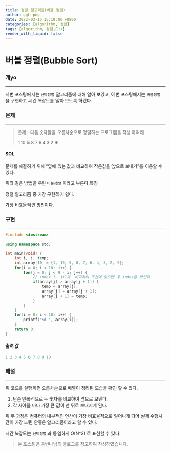 ```yaml
---
title: 정렬 알고리즘(버블 정렬)
author: ggh-png
date: 2022-03-15 15:10:00 +0800
categories: [algorithm, 정렬]
tags: [algorithm, 정렬,C++]
render_with_liquid: false
---
```


# 버블 정렬(Bubble Sort)

### 개yo

---

저번 포스팅에서는  `선택정렬` 알고리즘에 대해 알아 보았고, 이번 포스팅에서는 `버블정렬` 을 구현하고 시간 복잡도를 알아 보도록 하겠다.

### 문제

---

> 문제 : 다음 숫자들을 오름차순으로 정렬하는 프로그램을 작성 하여라
> 
> 
> 1 10 5 8 7 6 4 3 2 9 
> 

#### SOL  

문제를 해결하기 위해  “옆에 있는 값과 비교하여 작은값을 앞으로 보내기”를 이용할 수 있다. 

위와 같은 방법을 우린 `버블정렬` 이라고 부른다.특징

정렬 알고리즘 중 가장 구현하기 쉽다. 

가장 비효율적인 방법이다.  

### 구현

---

```cpp
#include <iostream>

using namespace std; 

int main(void) {
	int i, j, temp;
	int array[10] = {1, 10, 5, 8, 7, 6, 4, 3, 2, 9};
	for(i = 0; i < 10; i++) {
		for(j = 0; j < 9 - i; j++) {
			// index j, j+1과  비교하여 조건에 맞으면 두 index를 바꾼다. 
			if(array[j] > array[j + 1]) {
				temp = array[j];
				array[j] = array[j + 1];
				array[j + 1] = temp;
			}
		}
	}
	for(i = 0; i < 10; i++) {
		printf("%d ", array[i]);
	}
	return 0;
}
```

#### 출력 값

```cpp
1 2 3 4 5 6 7 8 9 10
```

### 해설

---

위 코드를 실행하면 오름차순으로 배열이 정리된 모습을 확인 할 수 있다. 

1. 단순 반복적으로 두 숫자를 비교하여 앞으로 보낸다.
2. 각 사이클 마다 가장 큰 값이 맨 뒤로 보내지게 된다. 

위 두 과정은 컴퓨터의 내부적인 연산이 가장 비효율적으로 일어나게 되어 실제 수행시간이 가장 느린 안좋은 알고리즘이라고 할 수 있다. 

 

시간 복잡도는 `선택정렬` 과 동일하게 O(N^2) 로 표현할 수 있다.   

> 본 포스팅은 동빈나님의 블로그를 참고하여 작성하였습니다.
>